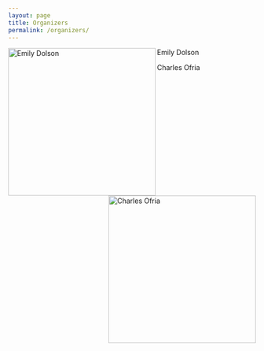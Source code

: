 ```yaml
---
layout: page
title: Organizers
permalink: /organizers/
---
```



<img align="left" src="http://cse.msu.edu/~dolsonem/wordpress/wp-content/uploads/2014/09/DolsonHeadshot-225x300.jpg" align="center" alt="Emily Dolson" height=300></img>

Emily Dolson


<img align="right" src="http://www.ofria.com/OfriaPhoto-web.jpg" align="center" alt="Charles Ofria" height=300></img>

Charles Ofria


<div class="end-examples"></div>
